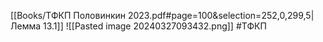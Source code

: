 [[Books/ТФКП Половинкин 2023.pdf#page=100&selection=252,0,299,5|Лемма 13.1]]
![[Pasted image 20240327093432.png]]
#ТФКП 